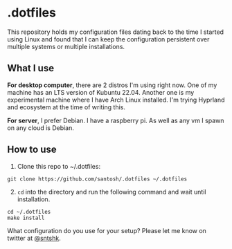 # .dotfiles

This repository holds my configuration files dating back to the time I started using Linux and found that I can keep the configuration persistent over multiple systems or multiple installations.

## What I use

**For desktop computer**, there are 2 distros I'm using right now. One of my machine has an LTS version of Kubuntu 22.04. Another one is my experimental machine where I have Arch Linux installed. I'm trying Hyprland and ecosystem at the time of writing this.

**For server**, I prefer Debian. I have a raspberry pi. As well as any vm I spawn on any cloud is Debian.

## How to use

1. Clone this repo to ~/.dotfiles:

```
git clone https://github.com/santosh/.dotfiles ~/.dotfiles
```

2. `cd` into the directory and run the following command and wait until
   installation.

```
cd ~/.dotfiles
make install
```
What configuration do you use for your setup? Please let me know on twitter at [@sntshk](https://twitter.com/sntshk).
